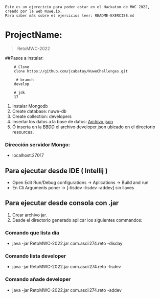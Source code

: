 ```
Este es un ejerecicio para poder estar en el Hackaton de MWC 2022,
creado por la web Nuwe.io.
Para saber más sobre el ejercicios leer: README-EXERCISE.md
```
# ProjectName:
> RetoMWC-2022

##Pasos a instalar:

```shell
    # Clone
    clone https://github.com/jcabatay/NuweChallenges.git    
    
     # branch 
    develop       
    
    # jdk 
    17 
```
1. Instalar Mongodb
2. Create database: nuwe-db
3. Create collection: developers
4. Insertar los datos a la base de datos: [Archivo json](https://challenges-asset-files.s3.us-east-2.amazonaws.com/data_sets/mwc22.json)
5. Ó inserta en la BBDD el archivo developer.json ubicado en el directorio resources.

### Dirección servidor Mongo:
* localhost:27017

## Para ejecutar desde IDE ( Intellij )
- Open Edit Run/Debug configurations -> Aplications -> Build and run
- En Cli Arguments poner -> [-lisdev -lisdev -addev] sin llaves

## Para ejecutar desde consola con .jar

1. Crear archivo jar.
2. Desde el directorio generado aplicar los siguientes commandos:

### Comando que lista día
- java -jar RetoMWC-2022.jar com.ascii274.reto -disday

### Comando lista developer
- java -jar RetoMWC-2022.jar com.ascii274.reto -lisdev

### Comando añade developer
- java -jar RetoMWC-2022.jar com.ascii274.reto -addev
 


